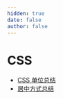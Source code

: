 ```yaml
---
hidden: true
date: false
author: false
---
```


# CSS

- [CSS 单位总结](./Unit.md)
- [居中方式总结](./Center.md)
